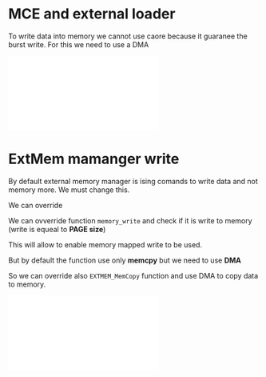 # MCE and external loader

To write data into memory we cannot use caore because it guaranee the burst write. For this we need to use a DMA

![](./img/mce_write.json)

# ExtMem mamanger write


By default external memory manager is ising comands to write data and not memory more. We must change this. 

We can override

We can ovverride function `memory_write` and check if it is write to memory (write is equeal to **PAGE size**)

This will allow to enable memory mapped write to be used. 

But by default the function use only **memcpy** but we need to use **DMA**

So we can override also `EXTMEM_MemCopy` function and use DMA to copy data to memory. 

![](./img/mce_dma.json)


